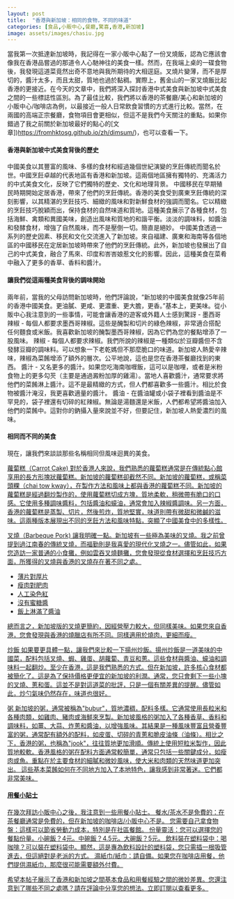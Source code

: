 ```yaml
---
layout: post
title:  "香港與新加坡：相同的食物，不同的味道"
categories: [食品,小販中心,餐廳,驚喜,香港,新加坡]
image: assets/images/chasiu.jpg
---
```

當我第一次抵達新加坡時，我記得在一家小販中心點了一份叉燒飯，認為它應該會像我在香港品嘗過的那道令人心馳神往的美食一樣。然而，在我端上桌的一碟食物後，我發現這道菜竟然出奇不意地與我所期待的大相逕庭。叉燒片變薄，而不是厚切的，醬汁太多，而且太甜，質地也過於黏稠。實際上，舊金山的一家叉燒飯比起香港的更接近。在今天的文章中，我們將深入探討香港中式美食與新加坡中式美食之間的一些標誌性區別。為了最佳比較，我們將以香港的茶餐廳/美心和新加坡的小販中心/咖啡店為例，以最接近一般人日常飲食習慣的方式進行比較。當然，在兩國的高端正宗餐廳，食物項目會更相似，但這不是我們今天關注的重點。如果你錯過了我之前關於新加坡最好的點心的[文章])https://fromhktosg.github.io/zh/dimsum/)，也可以查看一下。

#### 香港與新加坡中式美食背後的歷史
中國美食以其豐富的風味、多樣的食材和經過幾個世紀演變的烹飪傳統而聞名於世。中國烹飪卓越的代表地區有香港和新加坡。這兩個地區擁有獨特的、充滿活力的中式美食文化，反映了它們獨特的歷史、文化和地理背景。
中國移民在早期殖民時期開始定居香港，帶來了他們的烹飪傳統。香港的美食受到廣東烹飪傳統的深刻影響，以其精湛的烹飪技巧、細緻的風味和對新鮮食材的強調而聞名。它以精緻的烹飪技巧脫穎而出，保持食材的自然味道和質地。這種美食展示了各種食材，包括海鮮、禽類和異國美味，創造出風味和質地的和諧平衡。淡淡的調味料，如醬油和發酵食材，增強了自然風味，而不是壓倒一切。簡直是絕妙。
中國美食透過一系列的歷史因素、移民和文化交流進入了新加坡。來自福建、廣東和海南等各個地區的中國移民在定居新加坡時帶來了他們的烹飪傳統。此外，新加坡也發展出了自己的中式美食，融合了馬來、印度和峇峇娘惹文化的影響。因此，這種美食在菜肴中融入了更多的香草、香料和醬汁。

#### 讓我們從這兩種美食背後的調味開始
兩年前，當我的父母訪問新加坡時，他們評論說，“新加坡的中國美食就像25年前的香港中國美食。更油膩、更咸、更濃重、更大膽，更香。”基本上，更美味。從小販中心我注意到的一些事情，可能會讓香港的遊客或外籍人士感到驚訝 -
墨西哥辣椒 - 每個人都要求墨西哥辣椒。這些是醃製和切片的綠色辣椒，非常適合搭配任何麵食或米飯。我喜歡新加坡的醃製墨西哥辣椒，因為它們為您的餐點增添了一股風味。 辣椒 - 每個人都要求辣椒。我們所說的辣椒是一種類似於豆瓣醬但不含發酵豆瓣的調味料。可以想象一下老乾媽但不那麼脆口的味道。新加坡人熱愛辛辣味，辣椒為菜餚增添了額外的層次。公平地說，這也是您在香港茶餐廳找到的東西。 醬汁 - 又名更多的醬汁。如果您吃海南咖喱飯，這可以是咖哩，或者是米粉食物上的更多勾芡（主要是通過澱粉加厚的雞湯）。當地人喜歡醬汁，通常要求將他們的菜餚淋上醬汁。這不是最精緻的方式，但人們都喜歡多一些醬汁。相比於食物被醬汁淹沒，我更喜歡適量的醬汁。 醬油 - 在醬油罐或小袋子裡看到醬油是不罕見的，袋子裡還有切碎的紅辣椒。無論是湯麵還是米飯，人們都希望將醬油加入他們的菜餚中。這對你的鈉攝入量來說並不好，但要記住，新加坡人熱愛濃烈的風味。

#### 相同而不同的美食
現在，讓我們來談談那些名稱相同但風味迴異的美食。

<u>蘿蔔糕（Carrot Cake)<u>
對於香港人來說，我們熟悉的蘿蔔糕通常是在傳統點心館享用的長方形塊狀蘿蔔糕。新加坡的蘿蔔糕卻截然不同。新加坡的蘿蔔糕，或稱菜頭粿（chai tow kway），在製作方法和風味上都與香港的蘿蔔糕不同。新加坡的蘿蔔糕是經過翻炒製作的，使用蘿蔔糕切成方塊，質地柔軟，稍微帶有脆口的口感。它使用多種調味醬料，包括醬油和蠔油，通常會加入辣椒醬調味。另一方面，香港的蘿蔔糕是蒸製、切片，然後煎炸，質地堅實，味道則帶有微甜和微鹹的滋味。這兩種版本展現出不同的烹飪方法和風味特點，突顯了中國美食中的多樣性。

<u>叉燒（Barbeque Pork)<u>
讓我明確一點。新加坡有一些極為美味的叉燒。我之前曾提到過江南春的傳統叉燒，而福勤則是我喜愛的現代化叉燒之一。儘管如此，如果您造訪一家普通的小食攤，例如雲吞叉燒麵攤，您會發現從食材選擇和烹飪技巧方面，所獲得的叉燒與香港的叉燒存在著不同之處。
+ 薄片對厚片
+ 瘦肉對肥肉
+ 人工染色紅
+ 沒有蜜糖醬
+ 飯上淋滿了醬油

總而言之，新加坡版的叉燒更簡約，因經營壓力較大，但同樣美味。如果您來自香港，您會發現與香港的燒臘店有所不同。同樣適用於燒肉，更細而瘦。

<u>炒飯<u>
如果要更具體一點，讓我們來比較一下揚州炒飯。揚州炒飯是一道美味的中國菜，配料包括叉燒、蝦、雞蛋、胡蘿蔔、青豆和蔥。這些食材與醬油、蠔油和調味料一起翻炒。至少在香港，這是我們熟悉的方式。但在新加坡，許多核心食材都被簡化了。這是為了保持價格更便宜的新加坡的利潤。通常，您只會剩下一些小塊的叉燒、蔥和蛋。這並不是對這道菜的批評，只是一個有關差異的提醒。儘管如此，炒勺氣味仍然存在，味道也很好。

<u>粥<u>
新加坡的粥，通常被稱為"bubur"，質地濃稠，配料多樣。它通常使用長粒米和各種肉類，如雞肉、豬肉或海鮮來烹製。新加坡風格的粥加入了各種香草、香料和調味料，如薑、大蒜、炸蔥和醬油，以增強風味。其結果是一種風味豐富且營養豐富的粥，通常配有額外的配料，如皮蛋、切碎的青蔥和脆皮油條（油條）。相比之下，香港的粥，也稱為"jook"，往往質地更加滑順。傳統上使用短粒米製作，因此質地較軟。香港風格的粥在配料方面通常較簡單，通常只包括一些關鍵成分，如瘦肉或魚。重點在於主要食材的細膩和微妙風味，使大米和肉類的天然味道更加突出。
這些基本菜餚如何在不同地方加入了本地特色，讓我感到非常著迷。它們都非常美味。

#### 用餐小貼士
在幾次拜訪小販中心之後，我注意到一些用餐小貼士。
餐水/茶水不是免費的：在茶餐廳通常是免費的，但在新加坡的咖啡店/小販中心不是。
您需要自己拿食物盤：這樣可以節省勞動力成本，特別是在社區餐館。
份量靈活：您可以選擇您的餐點份量。小碗飯？4元。中碗飯？4.5元。大碗飯？5元。
飲料裝在塑料袋中：喝咖啡？可以裝在塑料袋中。顯然，這是專為飲料設計的塑料袋，您只需插一根吸管進去，但這絕對是老派的方式。
濕紙巾/紙巾：請自備。如果您在咖啡店用餐，他們提供濕紙巾，那麼很可能需要額外付費。

希望本帖子展示了香港和新加坡之間基本食品和用餐經驗之間的微妙差異。您還注意到了哪些不同之處嗎？請在評論中分享您的想法。立即訂閱以查看更多。
